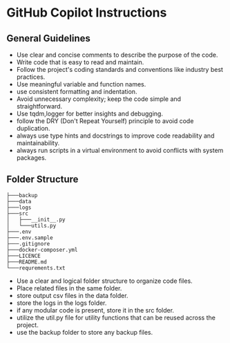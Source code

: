 <!-- Use this file to provide workspace-specific custom instructions to Copilot. For more details, visit https://code.visualstudio.com/docs/copilot/copilot-customization#_use-a-githubcopilotinstructionsmd-file -->
# GitHub Copilot Instructions
## General Guidelines
- Use clear and concise comments to describe the purpose of the code.
- Write code that is easy to read and maintain.
- Follow the project's coding standards and conventions like industry best practices.
- Use meaningful variable and function names.
- use consistent formatting and indentation.
- Avoid unnecessary complexity; keep the code simple and straightforward.
- Use tqdm,logger for better insights and debugging.
- follow the DRY (Don't Repeat Yourself) principle to avoid code duplication.
- always use type hints and docstrings to improve code readability and maintainability.
- always run scripts in a virtual environment to avoid conflicts with system packages.

## Folder Structure

```
├───backup
├───data
├───logs
├───src
│   ├───__init__.py
│   └───utils.py
├───.env 
├───.env.sample
├───.gitignore
├───docker-composer.yml
├───LICENCE
├───README.md
└───requrements.txt
```
- Use a clear and logical folder structure to organize code files.
- Place related files in the same folder.
- store output csv  files in the data folder.
- store the logs in the logs folder.
- if any modular code is present, store it in the src folder.
- utilize the util.py file for utility functions that can be reused across the project.
- use the backup folder to store any backup files.

